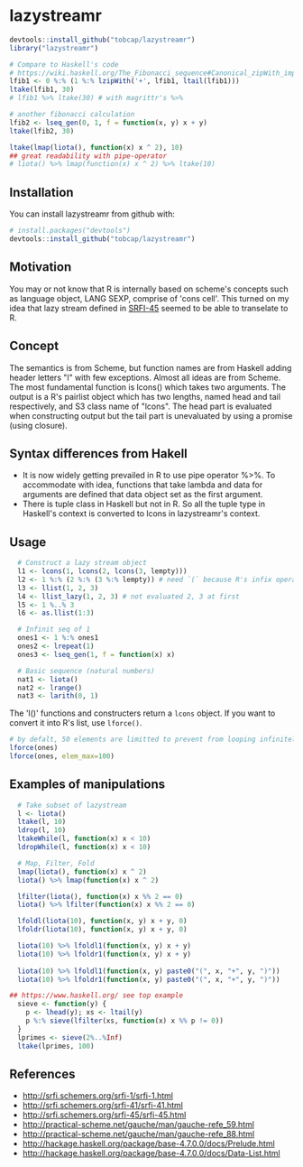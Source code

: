 # lazystreamr

``` r
devtools::install_github("tobcap/lazystreamr")
library("lazystreamr")

# Compare to Haskell's code
# https://wiki.haskell.org/The_Fibonacci_sequence#Canonical_zipWith_implementation
lfib1 <- 0 %:% (1 %:% lzipWith('+', lfib1, ltail(lfib1)))
ltake(lfib1, 30)
# lfib1 %>% ltake(30) # with magrittr's %>%

# another fibonacci calculation
lfib2 <- lseq_gen(0, 1, f = function(x, y) x + y)
ltake(lfib2, 30)

ltake(lmap(liota(), function(x) x ^ 2), 10)
## great readability with pipe-operator
# liota() %>% lmap(function(x) x ^ 2) %>% ltake(10)
```

## Installation
You can install lazystreamr from github with:
``` r
# install.packages("devtools")
devtools::install_github("tobcap/lazystreamr")
```


## Motivation
You may or not know that R is internally based on scheme's concepts such as
language object, LANG SEXP, comprise of 'cons cell'. This turned on my idea that
lazy stream defined in [SRFI-45](http://srfi.schemers.org/srfi-45/srfi-45.html)
seemed to be able to transelate to R.


## Concept
The semantics is from Scheme, but function names are from Haskell adding header
letters "l" with few exceptions.
Almost all ideas are from Scheme. The most fundamental function is lcons() which
takes two arguments. The output is a R's pairlist object which has two lengths,
named head and tail respectively, and S3 class name of "lcons". The head part is
evaluated when constructing output but the tail part is unevaluated by using a
promise (using closure).

## Syntax differences from Hakell
* It is now widely getting prevailed in R to use pipe operator %>%. To accommodate
with idea, functions that take lambda and data for arguments are defined that data
object set as the first argument.
* There is tuple class in Haskell but not in R. So all the tuple type in Haskell's
context is converted to lcons in lazystreamr's context.

## Usage
``` r
  # Construct a lazy stream object
  l1 <- lcons(1, lcons(2, lcons(3, lempty)))
  l2 <- 1 %:% (2 %:% (3 %:% lempty)) # need `(` because R's infix operator has left-associativity.
  l3 <- llist(1, 2, 3)
  l4 <- llist_lazy(1, 2, 3) # not evaluated 2, 3 at first
  l5 <- 1 %..% 3
  l6 <- as.llist(1:3)
```

``` r
  # Infinit seq of 1
  ones1 <- 1 %:% ones1
  ones2 <- lrepeat(1)
  ones3 <- lseq_gen(1, f = function(x) x)
```

``` r
  # Basic sequence (natural numbers)
  nat1 <- liota()
  nat2 <- lrange()
  nat3 <- larith(0, 1)
```

The 'l()' functions and constructers return a `lcons` object.
If you want to convert it into R's list, use `lforce()`.
``` r
# by defalt, 50 elements are limitted to prevent from looping infinitely.
lforce(ones)
lforce(ones, elem_max=100)
```

## Examples of manipulations
``` r
  # Take subset of lazystream
  l <- liota()
  ltake(l, 10)
  ldrop(l, 10)
  ltakeWhile(l, function(x) x < 10)
  ldropWhile(l, function(x) x < 10)
```

``` r
  # Map, Filter, Fold
  lmap(liota(), function(x) x ^ 2)
  liota() %>% lmap(function(x) x ^ 2)

  lfilter(liota(), function(x) x %% 2 == 0)
  liota() %>% lfilter(function(x) x %% 2 == 0)

  lfoldl(liota(10), function(x, y) x + y, 0)
  lfoldr(liota(10), function(x, y) x + y, 0)

  liota(10) %>% lfoldl1(function(x, y) x + y)
  liota(10) %>% lfoldr1(function(x, y) x + y)
  
  liota(10) %>% lfoldl1(function(x, y) paste0("(", x, "+", y, ")"))
  liota(10) %>% lfoldr1(function(x, y) paste0("(", x, "+", y, ")"))
```

``` r
## https://www.haskell.org/ see top example
  sieve <- function(y) {
    p <- lhead(y); xs <- ltail(y)
    p %:% sieve(lfilter(xs, function(x) x %% p != 0))
  }
  lprimes <- sieve(2%..%Inf)
  ltake(lprimes, 100)
```

## References
- http://srfi.schemers.org/srfi-1/srfi-1.html
- http://srfi.schemers.org/srfi-41/srfi-41.html
- http://srfi.schemers.org/srfi-45/srfi-45.html
- http://practical-scheme.net/gauche/man/gauche-refe_59.html
- http://practical-scheme.net/gauche/man/gauche-refe_88.html
- http://hackage.haskell.org/package/base-4.7.0.0/docs/Prelude.html
- http://hackage.haskell.org/package/base-4.7.0.0/docs/Data-List.html

